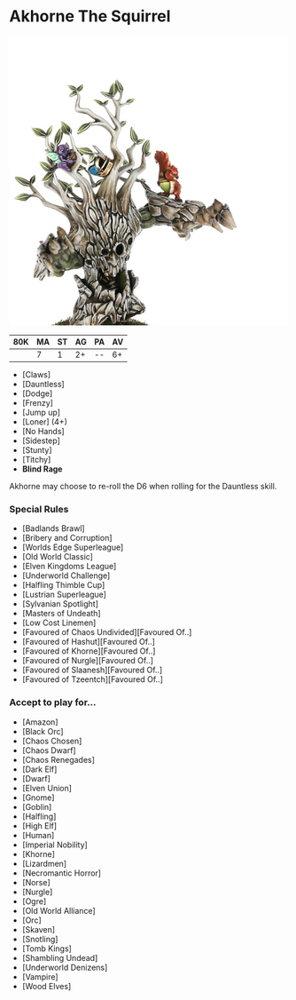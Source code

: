 # Akhorne The Squirrel

![](../media/starplayers/AkhorneTheSquirrel.jpg)

| 80K  | MA | ST | AG | PA | AV |
| --- | --- | --- | --- | --- | --- |
| | 7 | 1 | 2+ | -- | 6+ |

* [Claws]
* [Dauntless]
* [Dodge]
* [Frenzy]
* [Jump up]
* [Loner] (4+)
* [No Hands]
* [Sidestep]
* [Stunty]
* [Titchy]
* **Blind Rage**

Akhorne may choose to re-roll the D6 when rolling for the Dauntless skill.

### Special Rules
* [Badlands Brawl]
* [Bribery and Corruption]
* [Worlds Edge Superleague]
* [Old World Classic]
* [Elven Kingdoms League]
* [Underworld Challenge]
* [Halfling Thimble Cup]
* [Lustrian Superleague]
* [Sylvanian Spotlight]
* [Masters of Undeath]
* [Low Cost Linemen]
* [Favoured of Chaos Undivided][Favoured Of..]
* [Favoured of Hashut][Favoured Of..]
* [Favoured of Khorne][Favoured Of..]
* [Favoured of Nurgle][Favoured Of..]
* [Favoured of Slaanesh][Favoured Of..]
* [Favoured of Tzeentch][Favoured Of..]

### Accept to play for...
* [Amazon]
* [Black Orc]
* [Chaos Chosen]
* [Chaos Dwarf]
* [Chaos Renegades]
* [Dark Elf]
* [Dwarf]
* [Elven Union]
* [Gnome]
* [Goblin]
* [Halfling]
* [High Elf]
* [Human]
* [Imperial Nobility]
* [Khorne]
* [Lizardmen]
* [Necromantic Horror]
* [Norse]
* [Nurgle]
* [Ogre]
* [Old World Alliance]
* [Orc]
* [Skaven]
* [Snotling]
* [Tomb Kings]
* [Shambling Undead]
* [Underworld Denizens]
* [Vampire]
* [Wood Elves]
